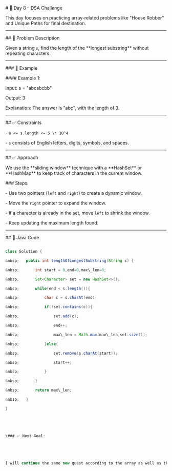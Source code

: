 \# 🚀 Day 8 – DSA Challenge





This day focuses on practicing array-related problems like "House Robber" and Unique Paths for final destination. 





---



\## 📘 Problem Description



Given a string `s`, find the length of the \*\*longest substring\*\* without repeating characters.



---



\### 🧠 Example



\#### Example 1:

Input: s = "abcabcbb"

Output: 3

Explanation: The answer is "abc", with the length of 3.





---



\## ✅ Constraints



\- `0 <= s.length <= 5 \* 10^4`

\- `s` consists of English letters, digits, symbols, and spaces.



---



\## ✅ Approach



We use the \*\*sliding window\*\* technique with a \*\*HashSet\*\* or \*\*HashMap\*\* to keep track of characters in the current window.



\### Steps:

\- Use two pointers (`left` and `right`) to create a dynamic window.

\- Move the `right` pointer to expand the window.

\- If a character is already in the set, move `left` to shrink the window.

\- Keep updating the maximum length found.



---



\## 🚀 Java Code



```java

class Solution {

&nbsp;   public int lengthOfLongestSubstring(String s) {

&nbsp;       int start = 0,end=0,max\_len=0;

&nbsp;       Set<Character> set = new HashSet<>();

&nbsp;       while(end < s.length()){

&nbsp;           char c = s.charAt(end);

&nbsp;           if(!set.contains(c)){

&nbsp;               set.add(c);

&nbsp;               end++;

&nbsp;               max\_len = Math.max(max\_len,set.size());

&nbsp;           }else{

&nbsp;               set.remove(s.charAt(start));

&nbsp;               start++;

&nbsp;           }

&nbsp;       }

&nbsp;       return max\_len;

&nbsp;   }

}





\### ✅ Next Goal:





I will continue the same new quest according to the array as well as the string



